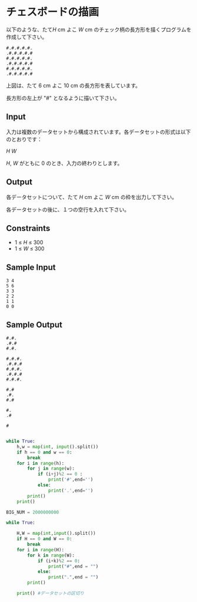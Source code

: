 # チェスボードの描画



以下のような、たて*H* cm よこ *W* cm のチェック柄の長方形を描くプログラムを作成して下さい。

```
#.#.#.#.#.
.#.#.#.#.#
#.#.#.#.#.
.#.#.#.#.#
#.#.#.#.#.
.#.#.#.#.#
```

上図は、たて 6 cm よこ 10 cm の長方形を表しています。

長方形の左上が "#" となるように描いて下さい。

## Input

入力は複数のデータセットから構成されています。各データセットの形式は以下のとおりです：

*H* *W*

*H*, *W* がともに 0 のとき、入力の終わりとします。

## Output

各データセットについて、たて *H* cm よこ *W* cm の枠を出力して下さい。

各データセットの後に、１つの空行を入れて下さい。

## Constraints

- 1 ≤ *H* ≤ 300
- 1 ≤ *W* ≤ 300

## Sample Input

```
3 4
5 6
3 3
2 2
1 1
0 0
```

## Sample Output

```
#.#.
.#.#
#.#.

#.#.#.
.#.#.#
#.#.#.
.#.#.#
#.#.#.

#.#
.#.
#.#

#.
.#

#
```

```python

while True:
    h,w = map(int, input().split())
    if h == 0 and w == 0:
        break
    for i in range(h):
        for j in range(w):
            if (i+j)%2 == 0 :
                print('#',end='')
            else:
                print('.',end='')
        print()
    print()
```

```python
BIG_NUM = 2000000000

while True:

    H,W = map(int,input().split())
    if H == 0 and W == 0:
        break
    for i in range(H):
        for k in range(W):
            if (i+k)%2 == 0:
                print("#",end = "")
            else:
                print(".",end = "")
        print()

    print() #データセットの区切り

```

